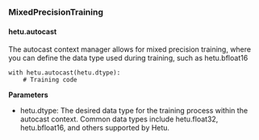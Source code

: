 ### MixedPrecisionTraining

#### hetu.autocast
The autocast context manager allows for mixed precision training, where you can define the data type used during training, such as hetu.bfloat16

```
with hetu.autocast(hetu.dtype):
	# Training code
```

**Parameters**

* hetu.dtype: The desired data type for the training process within the autocast context.  Common data types include hetu.float32, hetu.bfloat16, and others supported by Hetu.
